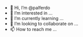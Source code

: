 - 👋 Hi, I’m @palferdo
- 👀 I’m interested in ...
- 🌱 I’m currently learning ...
- 💞️ I’m looking to collaborate on ...
- 📫 How to reach me ...

<!---
palferdo/palferdo is a ✨ special ✨ repository because its `README.md` (this file) appears on your GitHub profile.
You can click the Preview link to take a look at your changes.
--->
